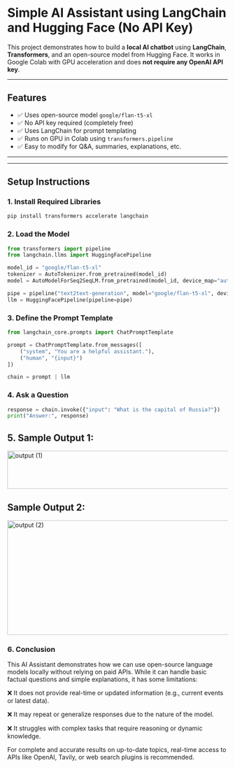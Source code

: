 # Simple AI Assistant using LangChain and Hugging Face (No API Key)

This project demonstrates how to build a **local AI chatbot** using **LangChain**, **Transformers**, and an open-source model from Hugging Face. It works in Google Colab with GPU acceleration and does **not require any OpenAI API key**.

---

## Features

- ✅ Uses open-source model `google/flan-t5-xl`
- ✅ No API key required (completely free)
- ✅ Uses LangChain for prompt templating
- ✅ Runs on GPU in Colab using `transformers.pipeline`
- ✅ Easy to modify for Q&A, summaries, explanations, etc.

---
---

## Setup Instructions

### 1. Install Required Libraries

```bash
pip install transformers accelerate langchain
```

### 2. Load the Model

```python
from transformers import pipeline
from langchain.llms import HuggingFacePipeline

model_id = "google/flan-t5-xl"
tokenizer = AutoTokenizer.from_pretrained(model_id)
model = AutoModelForSeq2SeqLM.from_pretrained(model_id, device_map="auto")

pipe = pipeline("text2text-generation", model="google/flan-t5-xl", device=0)
llm = HuggingFacePipeline(pipeline=pipe)
```

### 3. Define the Prompt Template

```python
from langchain_core.prompts import ChatPromptTemplate

prompt = ChatPromptTemplate.from_messages([
    ("system", "You are a helpful assistant."),
    ("human", "{input}")
])

chain = prompt | llm
```

### 4. Ask a Question

```python
response = chain.invoke({"input": "What is the capital of Russia?"})
print("Answer:", response)
```

## 5. Sample Output 1:

<img width="581" height="87" alt="output (1)" src="https://github.com/user-attachments/assets/cefb332a-4e0e-4a06-9961-dba86687e53c" />

## Sample Output 2:

<img width="738" height="262" alt="output (2)" src="https://github.com/user-attachments/assets/c261fc9c-ea5d-486d-89fe-f2784bc92d12" />

### 6. Conclusion

This AI Assistant demonstrates how we can use open-source language models locally without relying on paid APIs. While it can handle basic factual questions and simple explanations, it has some limitations:

❌ It does not provide real-time or updated information (e.g., current events or latest data).

❌ It may repeat or generalize responses due to the nature of the model.

❌ It struggles with complex tasks that require reasoning or dynamic knowledge.

For complete and accurate results on up-to-date topics, real-time access to APIs like OpenAI, Tavily, or web search plugins is recommended.

